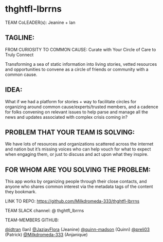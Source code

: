 # thghtfl-lbrrns
TEAM CoLEADER(s):  Jeanine + Ian

## TAGLINE:

FROM CURIOSITY TO COMMON CAUSE: Curate with Your Circle of Care to Truly Connect

Transforming a sea of static information into living stories, vetted resources and opportunities to convene as a circle of friends or community with a common cause.

## IDEA:

What if we had a platform for stories + way to facilitate circles for organizing around common cause/experts/trusted members, and a cadence for folks convening on relevant issues to help parse and manage all the news and updates associated with complex crisis coming in?

## PROBLEM THAT YOUR TEAM IS SOLVING:

We have lots of resources and organizations scattered across the internet and nation but it’s missing voices who can help vouch for what to expect when engaging them, or just to discuss and act upon what they inspire.

## FOR WHOM ARE YOU SOLVING THE PROBLEM:

This app works by organizing people through their close contacts, and anyone who shares common interest via the metadata tags of the content they bookmark.

LINK TO REPO: https://github.com/Milkdromeda-333/thghtfl-lbrrns

TEAM SLACK channel: @ thghtfl_lbrrns

TEAM-MEMBERS GITHUB:

[@idtran](https://github.com/idtran) (Ian) [@JazjayFlora](https://github.com/JazjayFlora) (Jeanine) [@quinn-madson](https://github.com/quinn-madson) (Quinn) [@preli03](https://github.com/preli03) (Patrick) [@Milkdromeda-333](https://github.com/Milkdromeda-333) (Anjanique)
